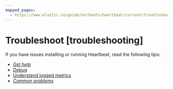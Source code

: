 ```yaml
---
mapped_pages:
  - https://www.elastic.co/guide/en/beats/heartbeat/current/troubleshooting.html
---
```


# Troubleshoot [troubleshooting]

If you have issues installing or running Heartbeat, read the following tips:

* [*Get help*](/reference/heartbeat/getting-help.md)
* [*Debug*](/reference/heartbeat/enable-heartbeat-debugging.md)
* [Understand logged metrics](/reference/heartbeat/understand-heartbeat-logs.md)
* [*Common problems*](/reference/heartbeat/faq.md)


